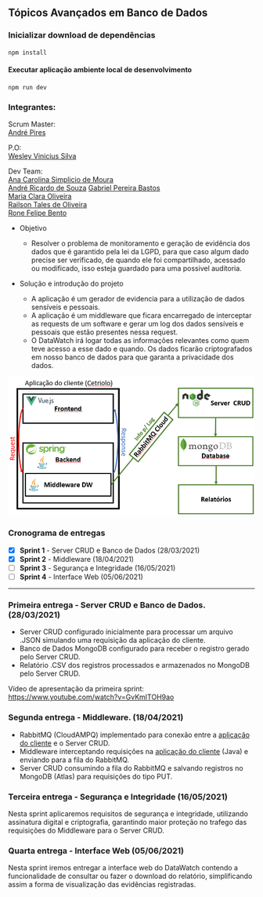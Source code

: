 ## Tópicos Avançados em Banco de Dados

### Inicializar download de dependências
```
npm install
```

#### Executar aplicação ambiente local de desenvolvimento
```
npm run dev 
```

### Integrantes:
  
Scrum Master:  
  [André Pires](https://www.linkedin.com/in/andr%C3%A9-pires-87558919b/)
    
P.O:  
  [Wesley Vinicius Silva](https://www.linkedin.com/in/wesley-vinicius-silva-8568a516b/)
    
Dev Team:  
  [Ana Carolina Simplicio de Moura](https://www.linkedin.com/in/ana-carolina-simplicio-de-moura-84bb49148/)  
  [André Ricardo de Souza](https://www.linkedin.com/in/andr%C3%A9-ricardo-souza-e-silva/)
  [Gabriel Pereira Bastos](https://www.linkedin.com/in/gabriel-pereira-bastos/)  
  [Maria Clara Oliveira](https://www.linkedin.com/in/oliveira-mclaraa/)  
  [Railson Tales de Oliveira](https://www.linkedin.com/in/railson-tales/)  
  [Rone Felipe Bento](https://www.linkedin.com/in/ronefellipebento/)

- Objetivo
  
  - Resolver o problema de monitoramento e geração de evidência dos dados que é garantido pela lei da LGPD, para que caso algum dado precise ser verificado, de quando ele foi compartilhado, acessado ou modificado, isso esteja guardado para uma possivel auditoria.

- Solução e introdução do projeto

  - A aplicação é um gerador de evidencia para a utilização de dados sensíveis e pessoais.
  - A aplicação é um middleware que ficara encarregado de interceptar as requests de um software e gerar um log dos dados sensíveis e pessoais que estão presentes nessa request.
  - O DataWatch irá logar todas as informações relevantes como quem teve acesso a esse dado e quando. Os dados ficarão criptografados em nosso banco de dados para que garanta a privacidade dos dados.
  
![](ArquiteturaDataWatch.png)  
  
### Cronograma de entregas

- [x] **Sprint 1** - Server CRUD e Banco de Dados (28/03/2021)
- [x] **Sprint 2** - Middleware (18/04/2021)
- [ ] **Sprint 3** - Segurança e Integridade (16/05/2021)
- [ ] **Sprint 4** - Interface Web (05/06/2021)

-------------



### Primeira entrega - Server CRUD e Banco de Dados. (28/03/2021)

- Server CRUD configurado inicialmente para processar um arquivo .JSON simulando uma requisição da aplicação do cliente.
- Banco de Dados MongoDB configurado para receber o registro gerado pelo Server CRUD.
- Relatório .CSV dos registros processados e armazenados no MongoDB pelo Server CRUD.
  
Vídeo de apresentação da primeira sprint: https://www.youtube.com/watch?v=GvKmITOH9ao
  
### Segunda entrega - Middleware. (18/04/2021)

- RabbitMQ (CloudAMPQ) implementado para conexão entre a [aplicação do cliente](https://github.com/DataWatchOrg/cetriolo-back) e o Server CRUD.
- Middleware interceptando requisições na [aplicação do cliente](https://github.com/DataWatchOrg/cetriolo-back) (Java) e enviando para a fila do RabbitMQ.
- Server CRUD consumindo a fila do RabbitMQ e salvando registros no MongoDB (Atlas) para requisições do tipo PUT.
  
### Terceira entrega - Segurança e Integridade (16/05/2021)
  
Nesta sprint aplicaremos requisitos de segurança e integridade, utilizando assinatura digital e criptografia, garantindo maior proteção no trafego das requisições do Middleware para o Server CRUD.
  
### Quarta entrega - Interface Web (05/06/2021)  
  
Nesta sprint iremos entregar a interface web do DataWatch contendo a funcionalidade de consultar ou fazer o download do relatório, simplificando assim a forma de visualização das evidências registradas.
